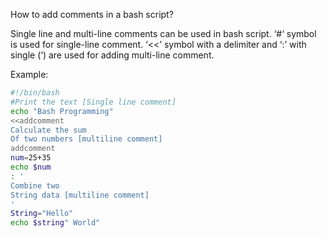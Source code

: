 How to add comments in a bash script?

Single line and multi-line comments can be used in bash script. ‘#‘ symbol is used for single-line comment. ‘<<’ symbol with a delimiter and ‘:’ with single (‘) are used for adding multi-line comment.

Example:

```bash
#!/bin/bash
#Print the text [Single line comment]
echo "Bash Programming"
<<addcomment
Calculate the sum
Of two numbers [multiline comment]
addcomment
num=25+35
echo $num
: '
Combine two
String data [multiline comment]
'
String="Hello"
echo $string" World"
```
